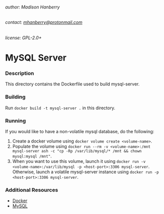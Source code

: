 ###### author: Madison Hanberry
###### contact: mhanberry@protonmail.com
###### license: GPL-2.0+
# MySQL Server
### Description
This directory contains the Dockerfile used to build mysql-server.
### Building
Run `docker build -t mysql-server .` in this directory.
### Running
If you would like to have a non-volatile mysql database, do the following:
1. Create a docker volume using `docker volume create <volume-name>`.
2. Populate the volume using `docker run --rm -v <volume-name>:/mnt mysql-server ash -c "cp -Rp /var/lib/mysql/* /mnt && chown mysql:mysql /mnt"`.
3. When you want to use this volume, launch it using `docker run -v <volume-name>:/var/lib/mysql -p <host-port>:3306 mysql-server`.
Otherwise, launch a volatile mysql-server instance using `docker run -p <host-port>:3306 mysql-server`.
### Additional Resources
* [Docker](https://www.docker.com)
* [MySQL](https://www.mysql.com)
